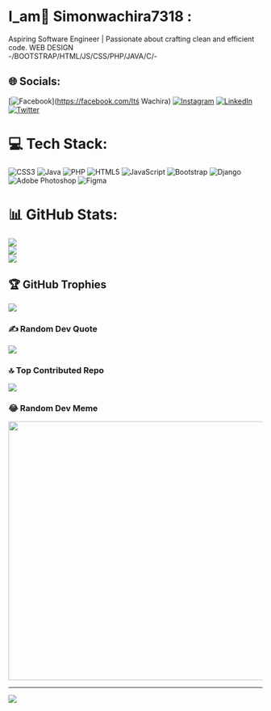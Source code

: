 # I_am💫 Simonwachira7318 :
Aspiring Software Engineer | Passionate about crafting clean and efficient code. WEB DESIGN<br>-/BOOTSTRAP/HTML/JS/CSS/PHP/JAVA/C/-


## 🌐 Socials:
[![Facebook](https://img.shields.io/badge/Facebook-%231877F2.svg?logo=Facebook&logoColor=white)](https://facebook.com/Itś Wachira) [![Instagram](https://img.shields.io/badge/Instagram-%23E4405F.svg?logo=Instagram&logoColor=white)](https://instagram.com/its__wachira) [![LinkedIn](https://img.shields.io/badge/LinkedIn-%230077B5.svg?logo=linkedin&logoColor=white)](https://linkedin.com/in/simon-wachira) [![Twitter](https://img.shields.io/badge/Twitter-%231DA1F2.svg?logo=Twitter&logoColor=white)](https://twitter.com/@Its_wachira2) 

# 💻 Tech Stack:
![CSS3](https://img.shields.io/badge/css3-%231572B6.svg?style=for-the-badge&logo=css3&logoColor=white) ![Java](https://img.shields.io/badge/java-%23ED8B00.svg?style=for-the-badge&logo=java&logoColor=white) ![PHP](https://img.shields.io/badge/php-%23777BB4.svg?style=for-the-badge&logo=php&logoColor=white) ![HTML5](https://img.shields.io/badge/html5-%23E34F26.svg?style=for-the-badge&logo=html5&logoColor=white) ![JavaScript](https://img.shields.io/badge/javascript-%23323330.svg?style=for-the-badge&logo=javascript&logoColor=%23F7DF1E) ![Bootstrap](https://img.shields.io/badge/bootstrap-%23563D7C.svg?style=for-the-badge&logo=bootstrap&logoColor=white) ![Django](https://img.shields.io/badge/django-%23092E20.svg?style=for-the-badge&logo=django&logoColor=white) ![Adobe Photoshop](https://img.shields.io/badge/adobephotoshop-%2331A8FF.svg?style=for-the-badge&logo=adobephotoshop&logoColor=white) 	![Figma](https://img.shields.io/badge/figma-%23F24E1E.svg?style=for-the-badge&logo=figma&logoColor=white)
# 📊 GitHub Stats:
![](https://github-readme-stats.vercel.app/api?username=Simonwachira7318&theme=dark&hide_border=false&include_all_commits=true&count_private=true)<br/>
![](https://github-readme-streak-stats.herokuapp.com/?user=Simonwachira7318&theme=dark&hide_border=false)<br/>
![](https://github-readme-stats.vercel.app/api/top-langs/?username=Simonwachira7318&theme=dark&hide_border=false&include_all_commits=true&count_private=true&layout=compact)

## 🏆 GitHub Trophies
![](https://github-profile-trophy.vercel.app/?username=Simonwachira7318&theme=radical&no-frame=false&no-bg=false&margin-w=4)

### ✍️ Random Dev Quote
![](https://quotes-github-readme.vercel.app/api?type=horizontal&theme=radical)

### 🔝 Top Contributed Repo
![](https://github-contributor-stats.vercel.app/api?username=Simonwachira7318&limit=5&theme=dark&combine_all_yearly_contributions=true)

### 😂 Random Dev Meme
<img src="https://rm.up.railway.app/" width="512px"/>

---
[![](https://visitcount.itsvg.in/api?id=Simonwachira7318&icon=0&color=0)](https://visitcount.itsvg.in)

<!-- Proudly created with GPRM ( https://gprm.itsvg.in ) -->
